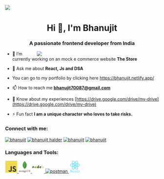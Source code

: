 <img src = "https://krify.co/wp-content/uploads/2020/10/MERNsiderback.png" />

<h1 align="center">Hi 👋, I'm Bhanujit</h1>
<h3 align="center">A passionate frontend developer from India</h3>
<img align= "right" width = "400" src= "https://i.pinimg.com/originals/e4/26/70/e426702edf874b181aced1e2fa5c6cde.gif"/>

- 🔭 I’m currently working on an mock e commerce website **The Store**

- 💬 Ask me about **React, Js and DSA**

- You can go to my portfolio by clicking here https://bhanujit.netlify.app/

- 📫 How to reach me **bhanujit70087@gmail.com**

- 📄 Know about my experiences [https://drive.google.com/drive/my-drive](https://drive.google.com/drive/my-drive)

- ⚡ Fun fact **I am a unique character who loves to take risks.**

<h3 align="left">Connect with me:</h3>
<p align="left">
<a href="https://twitter.com/bhanujit" target="blank"><img align="center" src="https://raw.githubusercontent.com/rahuldkjain/github-profile-readme-generator/master/src/images/icons/Social/twitter.svg" alt="bhanujit" height="30" width="40" /></a>
<a href="https://www.linkedin.com/in/bhanujit-halder-593ab51b6/" target="blank"><img align="center" src="https://raw.githubusercontent.com/rahuldkjain/github-profile-readme-generator/master/src/images/icons/Social/linked-in-alt.svg" alt="bhanujit halder" height="30" width="40" /></a>
<a href="https://www.instagram.com/_.bhanu_jit._/?hl=en" target="blank"><img align="center" src="https://raw.githubusercontent.com/rahuldkjain/github-profile-readme-generator/master/src/images/icons/Social/instagram.svg" alt="bhanujit" height="30" width="40" /></a>
 <a href="https://www.facebook.com/bhanujit700/" target="blank"><img align="center" src="https://raw.githubusercontent.com/rahuldkjain/github-profile-readme-generator/master/src/images/icons/Social/facebook.svg" alt="bhanujit" height="30" width="40" /></a>
</p>

<h3 align="left">Languages and Tools:</h3>
 <a href="https://developer.mozilla.org/en-US/docs/Web/JavaScript" target="_blank" rel="noreferrer"> <img src="https://raw.githubusercontent.com/devicons/devicon/master/icons/javascript/javascript-original.svg" alt="javascript" width="40" height="40"/> </a> <a href="https://www.mongodb.com/" target="_blank" rel="noreferrer"> <img src="https://raw.githubusercontent.com/devicons/devicon/master/icons/mongodb/mongodb-original-wordmark.svg" alt="mongodb" width="40" height="40"/> </a> <a href="https://nodejs.org" target="_blank" rel="noreferrer"> <img src="https://raw.githubusercontent.com/devicons/devicon/master/icons/nodejs/nodejs-original-wordmark.svg" alt="nodejs" width="40" height="40"/> </a> <a href="https://postman.com" target="_blank" rel="noreferrer"> <img src="https://www.vectorlogo.zone/logos/getpostman/getpostman-icon.svg" alt="postman" width="40" height="40"/> </a> <a href="https://reactjs.org/" target="_blank" rel="noreferrer"> <img src="https://raw.githubusercontent.com/devicons/devicon/master/icons/react/react-original-wordmark.svg" alt="react" width="40" height="40"/> </a> </p>

<!-- <p><img align="left" src="https://github-readme-stats.vercel.app/api/top-langs?username=bhanujit&show_icons=true&locale=en&layout=compact" alt="bhanujit" /></p> -->

<!-- <p>&nbsp;<img align="center" src="https://github-readme-stats.vercel.app/api?username=bhanujit&show_icons=true&locale=en" alt="bhanujit" /></p> -->
